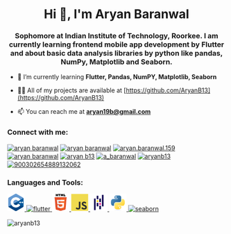 <h1 align="center">Hi 👋, I'm Aryan Baranwal</h1>
<h3 align="center">Sophomore at Indian Institute of Technology, Roorkee. I am currently learning frontend mobile app development by Flutter and about basic data analysis libraries by python like pandas, NumPy, Matplotlib and Seaborn.</h3>

- 🌱 I’m currently learning **Flutter, Pandas, NumPY, Matplotlib, Seaborn**

- 👨‍💻 All of my projects are available at [https://github.com/AryanB13](https://github.com/AryanB13)

- 📫 You can reach me at **aryan19b@gmail.com**

<h3 align="left">Connect with me:</h3>
<p align="left">
<a href="https://linkedin.com/in/aryan baranwal" target="blank"><img align="center" src="https://raw.githubusercontent.com/rahuldkjain/github-profile-readme-generator/master/src/images/icons/Social/linked-in-alt.svg" alt="aryan baranwal" height="30" width="40" /></a>
<a href="https://fb.com/aryan baranwal" target="blank"><img align="center" src="https://raw.githubusercontent.com/rahuldkjain/github-profile-readme-generator/master/src/images/icons/Social/facebook.svg" alt="aryan baranwal" height="30" width="40" /></a>
<a href="https://instagram.com/aryan.baranwal.159" target="blank"><img align="center" src="https://raw.githubusercontent.com/rahuldkjain/github-profile-readme-generator/master/src/images/icons/Social/instagram.svg" alt="aryan.baranwal.159" height="30" width="40" /></a>
<a href="https://dribbble.com/aryan baranwal" target="blank"><img align="center" src="https://raw.githubusercontent.com/rahuldkjain/github-profile-readme-generator/master/src/images/icons/Social/dribbble.svg" alt="aryan baranwal" height="30" width="40" /></a>
<a href="https://www.behance.net/aryan b13" target="blank"><img align="center" src="https://raw.githubusercontent.com/rahuldkjain/github-profile-readme-generator/master/src/images/icons/Social/behance.svg" alt="aryan b13" height="30" width="40" /></a>
<a href="https://www.codechef.com/users/a_baranwal" target="blank"><img align="center" src="https://cdn.jsdelivr.net/npm/simple-icons@3.1.0/icons/codechef.svg" alt="a_baranwal" height="30" width="40" /></a>
<a href="https://codeforces.com/profile/aryanb13" target="blank"><img align="center" src="https://raw.githubusercontent.com/rahuldkjain/github-profile-readme-generator/master/src/images/icons/Social/codeforces.svg" alt="aryanb13" height="30" width="40" /></a>
<a href="https://discord.gg/900302654889132062" target="blank"><img align="center" src="https://raw.githubusercontent.com/rahuldkjain/github-profile-readme-generator/master/src/images/icons/Social/discord.svg" alt="900302654889132062" height="30" width="40" /></a>
</p>

<h3 align="left">Languages and Tools:</h3>
<p align="left"> <a href="https://www.w3schools.com/cpp/" target="_blank" rel="noreferrer"> <img src="https://raw.githubusercontent.com/devicons/devicon/master/icons/cplusplus/cplusplus-original.svg" alt="cplusplus" width="40" height="40"/> </a> <a href="https://flutter.dev" target="_blank" rel="noreferrer"> <img src="https://www.vectorlogo.zone/logos/flutterio/flutterio-icon.svg" alt="flutter" width="40" height="40"/> </a> <a href="https://www.w3.org/html/" target="_blank" rel="noreferrer"> <img src="https://raw.githubusercontent.com/devicons/devicon/master/icons/html5/html5-original-wordmark.svg" alt="html5" width="40" height="40"/> </a> <a href="https://developer.mozilla.org/en-US/docs/Web/JavaScript" target="_blank" rel="noreferrer"> <img src="https://raw.githubusercontent.com/devicons/devicon/master/icons/javascript/javascript-original.svg" alt="javascript" width="40" height="40"/> </a> <a href="https://pandas.pydata.org/" target="_blank" rel="noreferrer"> <img src="https://raw.githubusercontent.com/devicons/devicon/2ae2a900d2f041da66e950e4d48052658d850630/icons/pandas/pandas-original.svg" alt="pandas" width="40" height="40"/> </a> <a href="https://www.python.org" target="_blank" rel="noreferrer"> <img src="https://raw.githubusercontent.com/devicons/devicon/master/icons/python/python-original.svg" alt="python" width="40" height="40"/> </a> <a href="https://seaborn.pydata.org/" target="_blank" rel="noreferrer"> <img src="https://seaborn.pydata.org/_images/logo-mark-lightbg.svg" alt="seaborn" width="40" height="40"/> </a> </p>

<p><img align="center" src="https://github-readme-stats.vercel.app/api/top-langs?username=aryanb13&show_icons=true&locale=en&layout=compact" alt="aryanb13" /></p>

